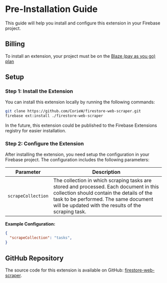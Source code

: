 # Pre-Installation Guide

This guide will help you install and configure this extension in your Firebase project.

## Billing
To install an extension, your project must be on the [Blaze (pay as you go) plan](https://firebase.google.com/pricing)

## Setup

### **Step 1: Install the Extension**

You can install this extension locally by running the following commands:

   ```bash
   git clone https://github.com/CorieW/firestore-web-scraper.git
   firebase ext:install ./firestore-web-scraper
   ```

In the future, this extension could be published to the Firebase Extensions registry for easier installation.

### **Step 2: Configure the Extension**

After installing the extension, you need setup the configuration in your Firebase project. The configuration includes the following parameters:

| Parameter       | Description             |
|-----------------|-------------------------|
| `scrapeCollection` | The collection in which scraping tasks are stored and processed. Each document in this collection should contain the details of the task to be performed. The same document will be updated with the results of the scraping task. |


**Example Configuration:**

```json
{
  "scrapeCollection": "tasks",
}
```

## GitHub Repository

The source code for this extension is available on GitHub: [firestore-web-scraper](https://github.com/CorieW/firestore-web-scraper).